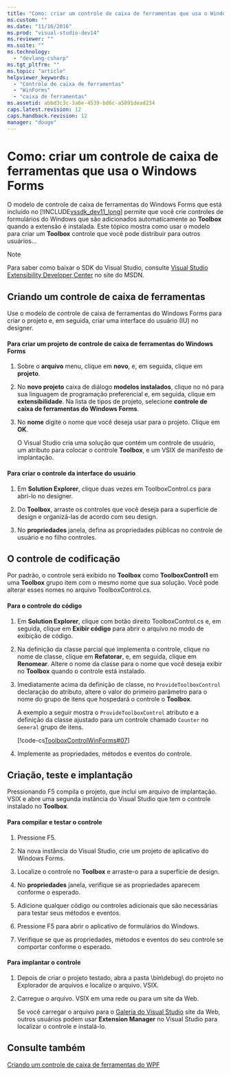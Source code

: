 ```yaml
---
title: "Como: criar um controle de caixa de ferramentas que usa o Windows Forms | Microsoft Docs"
ms.custom: ""
ms.date: "11/16/2016"
ms.prod: "visual-studio-dev14"
ms.reviewer: ""
ms.suite: ""
ms.technology: 
  - "devlang-csharp"
ms.tgt_pltfrm: ""
ms.topic: "article"
helpviewer_keywords: 
  - "Controle de caixa de ferramentas"
  - "WinForms"
  - "caixa de ferramentas"
ms.assetid: abbd3c3c-3a6e-4539-bd6c-a5891dead234
caps.latest.revision: 12
caps.handback.revision: 12
manager: "douge"
---
```

# Como: criar um controle de caixa de ferramentas que usa o Windows Forms
O modelo de controle de caixa de ferramentas do Windows Forms que está incluído no [!INCLUDE[vssdk_dev11_long](../misc/includes/vssdk_dev11_long_md.md)] permite que você crie controles de formulários do Windows que são adicionados automaticamente ao **Toolbox** quando a extensão é instalada. Este tópico mostra como usar o modelo para criar um **Toolbox** controle que você pode distribuir para outros usuários...  
  
> [!NOTE]
>  Para saber como baixar o SDK do Visual Studio, consulte [Visual Studio Extensibility Developer Center](http://go.microsoft.com/fwlink/?linkid=121964) no site do MSDN.  
  
## Criando um controle de caixa de ferramentas  
 Use o modelo de controle de caixa de ferramentas do Windows Forms para criar o projeto e, em seguida, criar uma interface do usuário \(IU\) no designer.  
  
#### Para criar um projeto de controle de caixa de ferramentas do Windows Forms  
  
1.  Sobre o **arquivo** menu, clique em **novo**, e, em seguida, clique em **projeto**.  
  
2.  No **novo projeto** caixa de diálogo **modelos instalados**, clique no nó para sua linguagem de programação preferencial e, em seguida, clique em **extensibilidade**. Na lista de tipos de projeto, selecione **controle de caixa de ferramentas do Windows Forms**.  
  
3.  No **nome** digite o nome que você deseja usar para o projeto. Clique em **OK**.  
  
     O Visual Studio cria uma solução que contém um controle de usuário, um atributo para colocar o controle **Toolbox**, e um VSIX de manifesto de implantação.  
  
#### Para criar o controle da interface do usuário  
  
1.  Em **Solution Explorer**, clique duas vezes em ToolboxControl.cs para abri\-lo no designer.  
  
2.  Do **Toolbox**, arraste os controles que você deseja para a superfície de design e organizá\-las de acordo com seu design.  
  
3.  No **propriedades** janela, defina as propriedades públicas no controle de usuário e no filho controles.  
  
## O controle de codificação  
 Por padrão, o controle será exibido no **Toolbox** como **ToolboxControl1** em uma **Toolbox** grupo item com o mesmo nome que sua solução. Você pode alterar esses nomes no arquivo ToolboxControl.cs.  
  
#### Para o controle do código  
  
1.  Em **Solution Explorer**, clique com botão direito ToolboxControl.cs e, em seguida, clique em **Exibir código** para abrir o arquivo no modo de exibição de código.  
  
2.  Na definição da classe parcial que implementa o controle, clique no nome de classe, clique em **Refatorar**, e, em seguida, clique em **Renomear**. Altere o nome da classe para o nome que você deseja exibir no **Toolbox** quando o controle está instalado.  
  
3.  Imediatamente acima da definição de classe, no `ProvideToolboxControl` declaração do atributo, altere o valor do primeiro parâmetro para o nome do grupo de itens que hospedará o controle o **Toolbox**.  
  
     A exemplo a seguir mostra o `ProvideToolboxControl` atributo e a definição da classe ajustado para um controle chamado `Counter` no `General` grupo de itens.  
  
     [!code-cs[ToolboxControlWinForms#07](../misc/codesnippet/CSharp/how-to-create-a-toolbox-control-that-uses-windows-forms_1.cs)]  
  
4.  Implemente as propriedades, métodos e eventos do controle.  
  
## Criação, teste e implantação  
 Pressionando F5 compila o projeto, que inclui um arquivo de implantação. VSIX e abre uma segunda instância do Visual Studio que tem o controle instalado no **Toolbox**.  
  
#### Para compilar e testar o controle  
  
1.  Pressione F5.  
  
2.  Na nova instância do Visual Studio, crie um projeto de aplicativo do Windows Forms.  
  
3.  Localize o controle no **Toolbox** e arraste\-o para a superfície de design.  
  
4.  No **propriedades** janela, verifique se as propriedades aparecem conforme o esperado.  
  
5.  Adicione qualquer código ou controles adicionais que são necessárias para testar seus métodos e eventos.  
  
6.  Pressione F5 para abrir o aplicativo de formulários do Windows.  
  
7.  Verifique se que as propriedades, métodos e eventos do seu controle se comportar conforme o esperado.  
  
#### Para implantar o controle  
  
1.  Depois de criar o projeto testado, abra a pasta \\bin\\debug\\ do projeto no Explorador de arquivos e localize o arquivo. VSIX.  
  
2.  Carregue o arquivo. VSIX em uma rede ou para um site da Web.  
  
     Se você carregar o arquivo para o [Galeria do Visual Studio](http://go.microsoft.com/fwlink/?LinkID=123847) site da Web, outros usuários podem usar **Extension Manager** no Visual Studio para localizar o controle e instalá\-lo.  
  
## Consulte também  
 [Criando um controle de caixa de ferramentas do WPF](../extensibility/creating-a-wpf-toolbox-control.md)